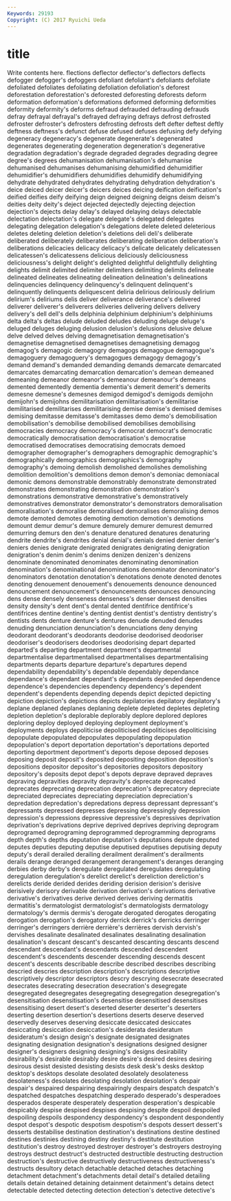 ```yaml
---
Keywords: 29193 
Copyright: (C) 2017 Ryuichi Ueda
---
```


# title

Write contents here.
flections deflector deflector's deflectors deflects
defogger defogger's defoggers defoliant defoliant's defoliants defoliate defoliated defoliates defoliating
defoliation defoliation's deforest deforestation deforestation's deforested deforesting deforests deform deformation
deformation's deformations deformed deforming deformities deformity deformity's deforms defraud defrauded
defrauding defrauds defray defrayal defrayal's defrayed defraying defrays defrost defrosted
defroster defroster's defrosters defrosting defrosts deft defter deftest deftly deftness
deftness's defunct defuse defused defuses defusing defy defying degeneracy degeneracy's
degenerate degenerate's degenerated degenerates degenerating degeneration degeneration's degenerative degradation degradation's
degrade degraded degrades degrading degree degree's degrees dehumanisation dehumanisation's dehumanise
dehumanised dehumanises dehumanising dehumidified dehumidifier dehumidifier's dehumidifiers dehumidifies dehumidify dehumidifying
dehydrate dehydrated dehydrates dehydrating dehydration dehydration's deice deiced deicer deicer's
deicers deices deicing deification deification's deified deifies deify deifying deign
deigned deigning deigns deism deism's deities deity deity's deject dejected
dejectedly dejecting dejection dejection's dejects delay delay's delayed delaying delays
delectable delectation delectation's delegate delegate's delegated delegates delegating delegation delegation's
delegations delete deleted deleterious deletes deleting deletion deletion's deletions deli
deli's deliberate deliberated deliberately deliberates deliberating deliberation deliberation's deliberations delicacies
delicacy delicacy's delicate delicately delicatessen delicatessen's delicatessens delicious deliciously deliciousness
deliciousness's delight delight's delighted delightful delightfully delighting delights delimit delimited
delimiter delimiters delimiting delimits delineate delineated delineates delineating delineation delineation's
delineations delinquencies delinquency delinquency's delinquent delinquent's delinquently delinquents deliquescent deliria
delirious deliriously delirium delirium's deliriums delis deliver deliverance deliverance's delivered
deliverer deliverer's deliverers deliveries delivering delivers delivery delivery's dell dell's
dells delphinia delphinium delphinium's delphiniums delta delta's deltas delude deluded
deludes deluding deluge deluge's deluged deluges deluging delusion delusion's delusions
delusive deluxe delve delved delves delving demagnetisation demagnetisation's demagnetise demagnetised
demagnetises demagnetising demagog demagog's demagogic demagogry demagogs demagogue demagogue's demagoguery
demagoguery's demagogues demagogy demagogy's demand demand's demanded demanding demands demarcate
demarcated demarcates demarcating demarcation demarcation's demean demeaned demeaning demeanor demeanor's
demeanour demeanour's demeans demented dementedly dementia dementia's demerit demerit's demerits
demesne demesne's demesnes demigod demigod's demigods demijohn demijohn's demijohns demilitarisation
demilitarisation's demilitarise demilitarised demilitarises demilitarising demise demise's demised demises demising
demitasse demitasse's demitasses demo demo's demobilisation demobilisation's demobilise demobilised demobilises
demobilising democracies democracy democracy's democrat democrat's democratic democratically democratisation democratisation's
democratise democratised democratises democratising democrats demoed demographer demographer's demographers demographic
demographic's demographically demographics demographics's demography demography's demoing demolish demolished demolishes
demolishing demolition demolition's demolitions demon demon's demoniac demoniacal demonic demons
demonstrable demonstrably demonstrate demonstrated demonstrates demonstrating demonstration demonstration's demonstrations demonstrative
demonstrative's demonstratively demonstratives demonstrator demonstrator's demonstrators demoralisation demoralisation's demoralise demoralised
demoralises demoralising demos demote demoted demotes demoting demotion demotion's demotions
demount demur demur's demure demurely demurer demurest demurred demurring demurs
den den's denature denatured denatures denaturing dendrite dendrite's dendrites denial
denial's denials denied denier denier's deniers denies denigrate denigrated denigrates
denigrating denigration denigration's denim denim's denims denizen denizen's denizens denominate
denominated denominates denominating denomination denomination's denominational denominations denominator denominator's denominators
denotation denotation's denotations denote denoted denotes denoting denouement denouement's denouements
denounce denounced denouncement denouncement's denouncements denounces denouncing dens dense densely
denseness denseness's denser densest densities density density's dent dent's dental
dented dentifrice dentifrice's dentifrices dentine dentine's denting dentist dentist's dentistry
dentistry's dentists dents denture denture's dentures denude denuded denudes denuding
denunciation denunciation's denunciations deny denying deodorant deodorant's deodorants deodorise deodorised
deodoriser deodoriser's deodorisers deodorises deodorising depart departed departed's departing department
department's departmental departmentalise departmentalised departmentalises departmentalising departments departs departure departure's
departures depend dependability dependability's dependable dependably dependance dependance's dependant dependant's
dependants depended dependence dependence's dependencies dependency dependency's dependent dependent's dependents
depending depends depict depicted depicting depiction depiction's depictions depicts depilatories
depilatory depilatory's deplane deplaned deplanes deplaning deplete depleted depletes depleting
depletion depletion's deplorable deplorably deplore deplored deplores deploring deploy deployed
deploying deployment deployment's deployments deploys depoliticise depoliticised depoliticises depoliticising depopulate
depopulated depopulates depopulating depopulation depopulation's deport deportation deportation's deportations deported
deporting deportment deportment's deports depose deposed deposes deposing deposit deposit's
deposited depositing deposition deposition's depositions depositor depositor's depositories depositors depository
depository's deposits depot depot's depots deprave depraved depraves depraving depravities
depravity depravity's deprecate deprecated deprecates deprecating deprecation deprecation's deprecatory depreciate
depreciated depreciates depreciating depreciation depreciation's depredation depredation's depredations depress depressant
depressant's depressants depressed depresses depressing depressingly depression depression's depressions depressive
depressive's depressives deprivation deprivation's deprivations deprive deprived deprives depriving deprogram
deprogramed deprograming deprogrammed deprogramming deprograms depth depth's depths deputation deputation's
deputations depute deputed deputes deputies deputing deputise deputised deputises deputising
deputy deputy's derail derailed derailing derailment derailment's derailments derails derange
deranged derangement derangement's deranges deranging derbies derby derby's deregulate deregulated
deregulates deregulating deregulation deregulation's derelict derelict's dereliction dereliction's derelicts deride
derided derides deriding derision derision's derisive derisively derisory derivable derivation
derivation's derivations derivative derivative's derivatives derive derived derives deriving dermatitis
dermatitis's dermatologist dermatologist's dermatologists dermatology dermatology's dermis dermis's derogate derogated
derogates derogating derogation derogation's derogatory derrick derrick's derricks derringer derringer's
derringers derrière derrière's derrières dervish dervish's dervishes desalinate desalinated desalinates
desalinating desalination desalination's descant descant's descanted descanting descants descend descendant
descendant's descendants descended descendent descendent's descendents descender descending descends descent
descent's descents describable describe described describes describing descried descries description
description's descriptions descriptive descriptively descriptor descriptors descry descrying desecrate desecrated
desecrates desecrating desecration desecration's desegregate desegregated desegregates desegregating desegregation desegregation's
desensitisation desensitisation's desensitise desensitised desensitises desensitising desert desert's deserted deserter
deserter's deserters deserting desertion desertion's desertions deserts deserve deserved deservedly
deserves deserving desiccate desiccated desiccates desiccating desiccation desiccation's desiderata desideratum
desideratum's design design's designate designated designates designating designation designation's designations
designed designer designer's designers designing designing's designs desirability desirability's desirable
desirably desire desire's desired desires desiring desirous desist desisted desisting
desists desk desk's desks desktop desktop's desktops desolate desolated desolately
desolateness desolateness's desolates desolating desolation desolation's despair despair's despaired despairing
despairingly despairs despatch despatch's despatched despatches despatching desperado desperado's desperadoes
desperados desperate desperately desperation desperation's despicable despicably despise despised despises
despising despite despoil despoiled despoiling despoils despondency despondency's despondent despondently
despot despot's despotic despotism despotism's despots dessert dessert's desserts destabilise
destination destination's destinations destine destined destines destinies destining destiny destiny's
destitute destitution destitution's destroy destroyed destroyer destroyer's destroyers destroying destroys
destruct destruct's destructed destructible destructing destruction destruction's destructive destructively destructiveness
destructiveness's destructs desultory detach detachable detached detaches detaching detachment detachment's
detachments detail detail's detailed detailing details detain detained detaining detainment
detainment's detains detect detectable detected detecting detection detection's detective detective's
